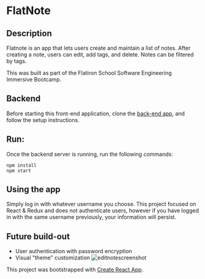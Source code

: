 # FlatNote 

## Description
Flatnote is an app that lets users create and maintain a list of notes. After creating a note, users can edit, add tags, and delete. Notes can be filtered by tags.

This was built as part of the Flatiron School Software Engineering Immersive Bootcamp.

## Backend
Before starting this front-end application, clone the [back-end app](https://github.com/slaloggia/flatnote-sl-backend), and follow the setup instructions.

## Run:
Once the backend server is running, run the following commands: 

```
npm install
npm start
```

## Using the app

Simply log in with whatever username you choose. This project focused on React & Redux and does not authenticate users,
however if you have logged in with the same username previously, your information will persist.

## Future build-out
- User authentication with password encryption
- Visual "theme" customization
![editnotescreenshot](https://user-images.githubusercontent.com/54509406/76034339-3dd37e80-5f04-11ea-8780-4496f573b51f.jpg)



This project was bootstrapped with [Create React App](https://github.com/facebook/create-react-app).



